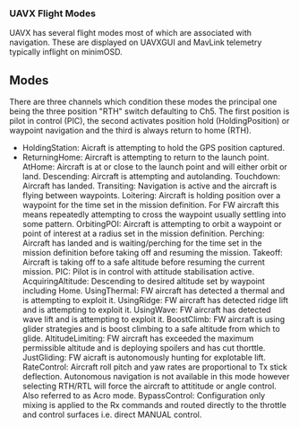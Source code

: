 ### UAVX Flight Modes ###

UAVX has several flight modes most of which are associated with navigation. These are displayed on UAVXGUI and MavLink telemetry typically inflight on minimOSD.

## Modes ##

There are three channels which condition these modes the principal one being the three position "RTH" switch defaulting to Ch5. The first position is pilot in control (PIC), the second activates position hold (HoldingPosition) or waypoint navigation and the third is always return to home (RTH).


 * HoldingStation: Aicraft is attempting to hold the GPS position captured.
 * ReturningHome: Aircraft is attempting to return to the launch point.
	AtHome: Aircraft is at or close to the launch point and will either orbit or land.
	Descending: Aircraft is attempting and autolanding.
	Touchdown: Aircraft has landed.
	Transiting: Navigation is active and the aircraft is flying between waypoints.
	Loitering: Aircraft is holding position over a waypoint for the time set in the mission definition. For FW aircraft this means repeatedly attempting to cross the waypoint usually settling into some pattern.
OrbitingPOI: Aircraft is attempting to orbit a waypoint or point of interest at a radius set in the mission definition.
Perching: Aircraft has landed and is waiting/perching for the time set in the mission definition before taking off and resuming the mission.
	Takeoff: Aircraft is taking off to a safe altitude before resuming the current mission.
	PIC: Pilot is in control with attitude stabilisation active.
	AcquiringAltitude: Descending to desired altitude set by waypoint including Home.
	UsingThermal: FW aircraft has detected a thermal and is attempting to exploit it.
	UsingRidge: FW aircraft has detected ridge lift and is attempting to exploit it.
	UsingWave: FW aircraft has detected wave lift and is attempting to exploit it.
	BoostClimb: FW aircraft is using glider strategies and is boost climbing to a safe altitude from which to glide.
	AltitudeLimiting: FW aircraft has exceeded the maximum permissible altitude and is deploying spoilers and has cut thorttle.
	JustGliding: FW aicraft is autonomously hunting for explotable lift.
	RateControl: Aircraft roll pitch and yaw rates are proportional to Tx stick deflection. Autonomous navigation is not available in this mode however selecting RTH/RTL will force the aircraft to attititude or angle control. Also referred to as Acro mode.
	BypassControl: Configuration only mixing is applied to the Rx commands and routed directly to the throttle and control surfaces i.e. direct MANUAL control.



